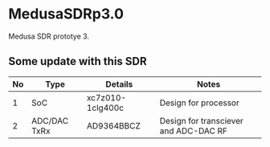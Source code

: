 # MedusaSDRp3.0


Medusa SDR prototye 3. 

## Some update with this SDR 

No|Type|Details|Notes
---|----|------|----
1 | SoC |xc7z010-1clg400c| Design for processor
2 |ADC/DAC TxRx|AD9364BBCZ|Design for transciever and ADC-DAC RF
